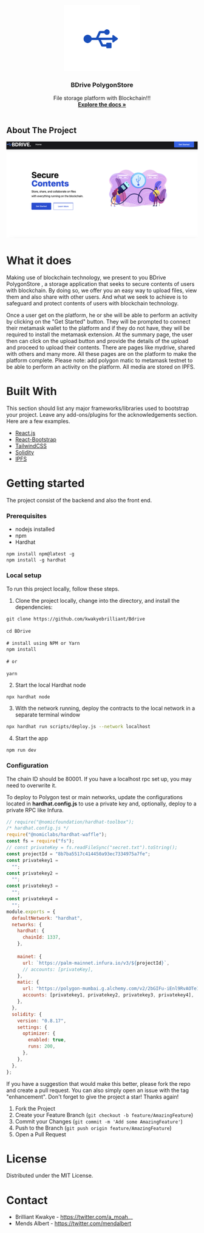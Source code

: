 <div align="center">
    <img width="200" src="public/usb.ico" alt="logo">

  <h3 align="center">BDrive PolygonStore</h3>

  <p align="center">
    File storage platform with Blockchain!!!
    <br />
    <a href="https://github.com/kwakyebrilliant/Bdrive"><strong>Explore the docs »</strong></a>
    <br />
    <br />
    
  </p>
</div>

<!-- ABOUT THE PROJECT -->

## About The Project

<img src="public/Screenshot.png" alt="screenshot" width="" >

# What it does
Making use of blockchain technology, we present to you BDrive PolygonStore , a storage application that seeks to secure contents of users with blockchain. By doing so, we offer you an easy way to upload files, view them and also share with other users. And what we seek to achieve is to safeguard and protect contents of users with blockchain technology.

Once a user get on the platform, he or she will be able to perform an activity by clicking on the "Get Started" button. They will be prompted to connect their metamask wallet to the platform and if they do not have, they will be required to install the metamask extension.  At the summary page, the user then can click on the upload button and provide the details of the upload and proceed to upload their contents. There are pages like mydrive, shared with others and many more. All these pages are on the platform to make the platform complete. 
Please note: add polygon matic to metamask testnet to be able to perform an activity on the platform.
All media are stored on IPFS.



# Built With
This section should list any major frameworks/libraries used to bootstrap your project. Leave any add-ons/plugins for the acknowledgements section. Here are a few examples.
- [React.js](https://reactjs.org/)
- [React-Bootstrap](https://react-bootstrap.github.io/)
- [TailwindCSS](https://tailwindcss.com/docs/guides/create-react-app)
- [Solidity](https://docs.soliditylang.org/en/v0.8.13/)
- [IPFS](https://ipfs.io/)

# Getting started
The project consist of the backend and also the front end.

### Prerequisites
- nodejs installed
- npm
- Hardhat
 ```
npm install npm@latest -g
npm install -g hardhat
```

### Local setup
To run this project locally, follow these steps.
1. Clone the project locally, change into the directory, and install the dependencies:
```
git clone https://github.com/kwakyebrilliant/Bdrive

cd BDrive

# install using NPM or Yarn
npm install

# or

yarn
```

2. Start the local Hardhat node

```sh
npx hardhat node
```

3. With the network running, deploy the contracts to the local network in a separate terminal window

```sh
npx hardhat run scripts/deploy.js --network localhost
```

4. Start the app

```
npm run dev
```

### Configuration

The chain ID should be 80001. If you have a localhost rpc set up, you may need to overwrite it.

To deploy to Polygon test or main networks, update the configurations located in **hardhat.config.js** to use a private key and, optionally, deploy to a private RPC like Infura.

```javascript
// require("@nomicfoundation/hardhat-toolbox");
/* hardhat.config.js */
require("@nomiclabs/hardhat-waffle");
const fs = require("fs");
// const privateKey = fs.readFileSync("secret.txt").toString();
const projectId = "8b7ba5517c414450a93ec7334975a7fe";
const privatekey1 =
  "";
const privatekey2 =
  "";
const privatekey3 =
  "";
const privatekey4 =
  "";
module.exports = {
  defaultNetwork: "hardhat",
  networks: {
    hardhat: {
      chainId: 1337,
    },

    mainet: {
      url: `https://palm-mainnet.infura.io/v3/${projectId}`,
      // accounts: [privateKey],
    },
    matic: {
      url: "https://polygon-mumbai.g.alchemy.com/v2/2bGIFu-iEnl9RvAOTe1ddZI2gBnuYQGS",
      accounts: [privatekey1, privatekey2, privatekey3, privatekey4],
    },
  },
  solidity: {
    version: "0.8.17",
    settings: {
      optimizer: {
        enabled: true,
        runs: 200,
      },
    },
  },
};
```


If you have a suggestion that would make this better, please fork the repo and create a pull request. You can also simply open an issue with the tag "enhancement". Don't forget to give the project a star! Thanks again!
1. Fork the Project
2. Create your Feature Branch (`git checkout -b feature/AmazingFeature`)
3. Commit your Changes (`git commit -m 'Add some AmazingFeature'`)
4. Push to the Branch (`git push origin feature/AmazingFeature`)
5. Open a Pull Request

# License
Distributed under the MIT License.

# Contact
- Brilliant Kwakye - https://twitter.com/a_moah__
- Mends Albert - https://twitter.com/mendalbert
